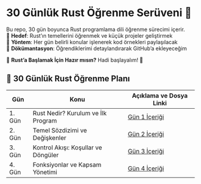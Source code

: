 # 30 Günlük Rust Öğrenme Serüveni 🚀  

Bu repo, 30 gün boyunca Rust programlama dili öğrenme sürecimi içerir.  
📌 **Hedef**: Rust’ın temellerini öğrenmek ve küçük projeler geliştirmek  
📌 **Yöntem**: Her gün belirli konular işlenerek kod örnekleri paylaşılacak  
📌 **Dökümantasyon**: Öğrendiklerimi detaylandırarak GitHub’a ekleyeceğim  

🦀 **Rust’a Başlamak İçin Hazır mısın?** Hadi başlayalım! 🚀  


## 📅 30 Günlük Rust Öğrenme Planı  

| Gün  | Konu                     | Açıklama ve Dosya Linki |
|------|--------------------------|-------------------------|
| 1. Gün    | Rust Nedir? Kurulum ve İlk Program       | [Gün 1 İçeriği](https://github.com/zeyneptass/30-Days-Of-Rust/blob/main/Rust_Tutorial_Day_1/RustDay1.md) |
| 2. Gün    | Temel Sözdizimi ve Değişkenler       | [Gün 2 İçeriği](https://github.com/zeyneptass/30-Days-Of-Rust/blob/main/Rust_Tutorial_Day_2/RustDay2.md) |
| 3. Gün    | Kontrol Akışı: Koşullar ve Döngüler     | [Gün 3 İçeriği](https://github.com/zeyneptass/30-Days-Of-Rust/blob/main/Rust_Tutorial_Day_3/RustDay3.md) |
| 4. Gün    | Fonksiyonlar ve Kapsam Yönetimi     | [Gün 4 İçeriği](https://github.com/zeyneptass/30-Days-Of-Rust/blob/main/Rust__Tutorial_Day_4/RustDay4.md) |


